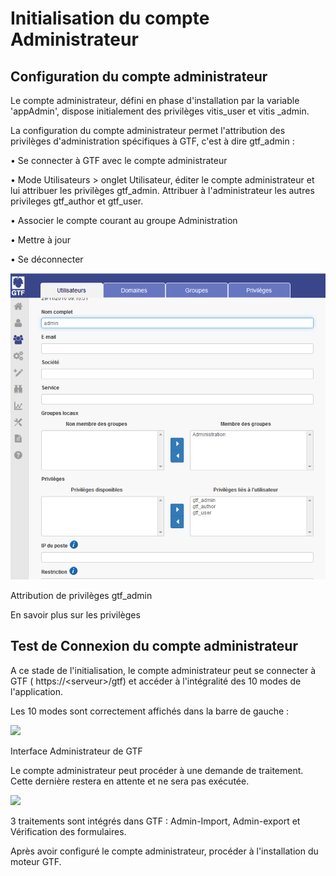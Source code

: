 

# Initialisation du compte Administrateur

## Configuration du compte administrateur

Le compte administrateur, défini en phase d'installation par la variable &#39;appAdmin&#39;, dispose initialement des privilèges vitis\_user et vitis \_admin.

La configuration du compte administrateur permet l&#39;attribution des privilèges d&#39;administration spécifiques à GTF, c&#39;est à dire gtf\_admin :

• Se connecter à GTF avec le compte administrateur

• Mode Utilisateurs &gt; onglet Utilisateur, éditer le compte administrateur et lui attribuer les privilèges gtf\_admin. Attribuer à l&#39;administrateur les autres privileges gtf\_author et gtf\_user.

• Associer le compte courant au groupe Administration

• Mettre à jour

• Se déconnecter

 ![Attribution de privilèges gtf_admin](../images/config_admin.png)


Attribution de privilèges gtf_admin

En savoir plus sur les privilèges

## Test de Connexion du compte administrateur

A ce stade de l&#39;initialisation, le compte administrateur peut se connecter à GTF ( https://&lt;serveur&gt;/gtf) et accéder à l&#39;intégralité des 10 modes de l&#39;application.

Les 10 modes sont correctement affichés dans la barre de gauche :

 ![](./)

Interface Administrateur de GTF



Le compte administrateur peut procéder à une demande de traitement. Cette dernière restera en attente et ne sera pas exécutée.

 ![](./)
 
 
3 traitements sont intégrés dans GTF : Admin-Import, Admin-export et Vérification des formulaires.



Après avoir configuré le compte administrateur, procéder à l&#39;installation du moteur GTF.


